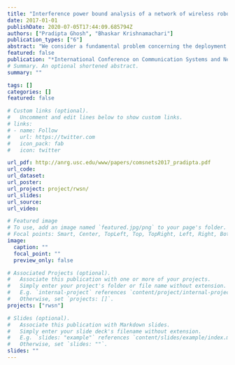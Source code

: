 ```yaml
---
title: "Interference power bound analysis of a network of wireless robots"
date: 2017-01-01
publishDate: 2020-07-05T17:44:09.685794Z
authors: ["Pradipta Ghosh", "Bhaskar Krishnamachari"]
publication_types: ["6"]
abstract: "We consider a fundamental problem concerning the deployment of a wireless robotic network: to fulfill various end-to-end performance requirements, a *sufficient* number of robotic relays must be deployed to ensure that links are of acceptable quality. Prior work has not addressed how to find this number. We use the properties of Carrier Sense Multiple Access (CSMA) based wireless communication to derive an upper bound on the spacing between any transmitter-receiver pair, which directly translates to a lower bound on the number of robots to deploy. We focus on SINR-based performance requirements due to their wide applicability. Next, we show that the bound can be improved by exploiting the geometrical structure of a network, such as linearity in the case of flow-based robotic router networks. Furthermore, we also use the bound on robot count to formulate a lower bound on the number of orthogonal codes required for a high probability of interference free communication. We demonstrate and validate our proposed bounds through simulations"
featured: false
publication: "*International Conference on Communication Systems and Networks (COMSNETS)*"
# Summary. An optional shortened abstract.
summary: ""

tags: []
categories: []
featured: false

# Custom links (optional).
#   Uncomment and edit lines below to show custom links.
# links:
# - name: Follow
#   url: https://twitter.com
#   icon_pack: fab
#   icon: twitter

url_pdf: http://anrg.usc.edu/www/papers/comsnets2017_pradipta.pdf
url_code:
url_dataset:
url_poster:
url_project: project/rwsn/
url_slides:
url_source:
url_video:

# Featured image
# To use, add an image named `featured.jpg/png` to your page's folder. 
# Focal points: Smart, Center, TopLeft, Top, TopRight, Left, Right, BottomLeft, Bottom, BottomRight.
image:
  caption: ""
  focal_point: ""
  preview_only: false

# Associated Projects (optional).
#   Associate this publication with one or more of your projects.
#   Simply enter your project's folder or file name without extension.
#   E.g. `internal-project` references `content/project/internal-project/index.md`.
#   Otherwise, set `projects: []`.
projects: ["rwsn"]

# Slides (optional).
#   Associate this publication with Markdown slides.
#   Simply enter your slide deck's filename without extension.
#   E.g. `slides: "example"` references `content/slides/example/index.md`.
#   Otherwise, set `slides: ""`.
slides: ""
---
```

